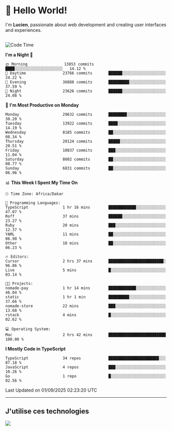 # 👋 Hello World!

I'm **Lucien**, passionate about web development and creating user interfaces and experiences.

##

<!--START_SECTION:waka-->
![Code Time](http://img.shields.io/badge/Code%20Time-3%2C636%20hrs%2036%20mins-blue)

**I'm a Night 🦉** 

```text
🌞 Morning                13853 commits       ████░░░░░░░░░░░░░░░░░░░░░   14.12 % 
🌆 Daytime                23766 commits       ██████░░░░░░░░░░░░░░░░░░░   24.22 % 
🌃 Evening                36888 commits       █████████░░░░░░░░░░░░░░░░   37.59 % 
🌙 Night                  23626 commits       ██████░░░░░░░░░░░░░░░░░░░   24.08 % 
```
📅 **I'm Most Productive on Monday** 

```text
Monday                   29632 commits       ████████░░░░░░░░░░░░░░░░░   30.20 % 
Tuesday                  13922 commits       ████░░░░░░░░░░░░░░░░░░░░░   14.19 % 
Wednesday                8185 commits        ██░░░░░░░░░░░░░░░░░░░░░░░   08.34 % 
Thursday                 20124 commits       █████░░░░░░░░░░░░░░░░░░░░   20.51 % 
Friday                   10837 commits       ███░░░░░░░░░░░░░░░░░░░░░░   11.04 % 
Saturday                 8602 commits        ██░░░░░░░░░░░░░░░░░░░░░░░   08.77 % 
Sunday                   6831 commits        ██░░░░░░░░░░░░░░░░░░░░░░░   06.96 % 
```


📊 **This Week I Spent My Time On** 

```text
🕑︎ Time Zone: Africa/Dakar

💬 Programming Languages: 
TypeScript               1 hr 16 mins        ████████████░░░░░░░░░░░░░   47.07 % 
Roff                     37 mins             ██████░░░░░░░░░░░░░░░░░░░   23.27 % 
Ruby                     20 mins             ███░░░░░░░░░░░░░░░░░░░░░░   12.37 % 
YAML                     11 mins             ██░░░░░░░░░░░░░░░░░░░░░░░   06.98 % 
Other                    10 mins             ██░░░░░░░░░░░░░░░░░░░░░░░   06.23 % 

🔥 Editors: 
Cursor                   2 hrs 37 mins       ████████████████████████░   96.86 % 
Live                     5 mins              █░░░░░░░░░░░░░░░░░░░░░░░░   03.14 % 

🐱‍💻 Projects: 
nomade-pay               1 hr 14 mins        ████████████░░░░░░░░░░░░░   46.04 % 
static                   1 hr 1 min          █████████░░░░░░░░░░░░░░░░   37.66 % 
nomade-store             22 mins             ███░░░░░░░░░░░░░░░░░░░░░░   13.68 % 
rstack                   4 mins              █░░░░░░░░░░░░░░░░░░░░░░░░   02.62 % 

💻 Operating System: 
Mac                      2 hrs 42 mins       █████████████████████████   100.00 % 
```

**I Mostly Code in TypeScript** 

```text
TypeScript               34 repos            ██████████████████████░░░   87.18 % 
JavaScript               4 repos             ███░░░░░░░░░░░░░░░░░░░░░░   10.26 % 
Go                       1 repo              █░░░░░░░░░░░░░░░░░░░░░░░░   02.56 % 
```




 Last Updated on 01/09/2025 02:23:20 UTC
<!--END_SECTION:waka-->
---

## J'utilise ces technologies

<p align="left">
  <a href="https://skillicons.dev">
    <img src="https://skillicons.dev/icons?i=ts,js,go,ruby,css,scss,tailwind,react,vite,nextjs,docker,figma,ableton" />
  </a>
</p>

